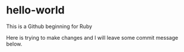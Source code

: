 # hello-world
This is a Github beginning for Ruby

Here is trying to make changes and I will leave some commit message below.
